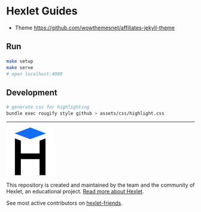 # Hexlet Guides

* Theme https://github.com/wowthemesnet/affiliates-jekyll-theme

## Run

```sh
make setup
make serve
# open localhost:4000
```

## Development

```sh
# generate css for highlighting
bundle exec rougify style github > assets/css/highlight.css
```

---

[![Hexlet Ltd. logo](https://raw.githubusercontent.com/Hexlet/assets/master/images/hexlet_logo128.png)](https://hexlet.io/?utm_source=github&utm_medium=link&utm_campaign=hexletguides)

This repository is created and maintained by the team and the community of Hexlet, an educational project. [Read more about Hexlet](https://hexlet.io/?utm_source=github&utm_medium=link&utm_campaign=hexletguides).

See most active contributors on [hexlet-friends](https://friends.hexlet.io/).
